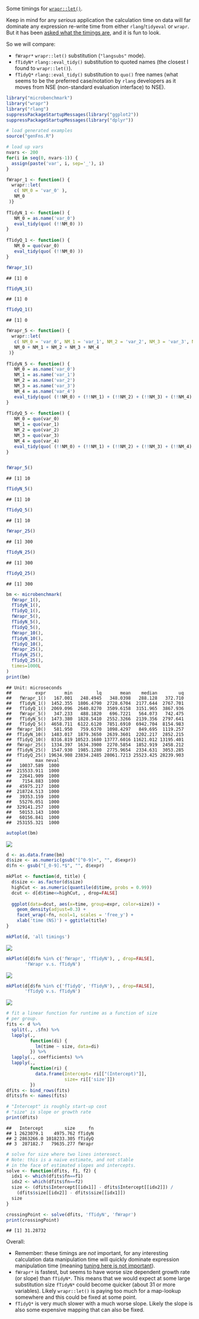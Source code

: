 Some timings for [`wrapr::let()`](https://github.com/WinVector/wrapr).

Keep in mind for any *serious* application the calculation time on data will far dominate any expression re-write time from either `rlang`/`tidyeval` or `wrapr`. But it has been [asked what the timings are](http://www.win-vector.com/blog/2017/06/please-consider-using-wraprlet-for-replacement-tasks/#comment-66574), and it is fun to look.

So we will compare:

-   `fWrapr*` `wrapr::let()` substitution (`"langsubs"` mode).
-   `fTidyN*` `rlang::eval_tidy()` substitution to quoted names (the closest I found to `wrapr::let()`).
-   `fTidyQ*` `rlang::eval_tidy()` substitution to `quo()` free names (what seems to be the preferred case/notation by `rlang` developers as it moves from NSE (non-standard evaluation interface) to NSE).

``` r
library("microbenchmark")
library("wrapr")
library("rlang")
suppressPackageStartupMessages(library("ggplot2"))
suppressPackageStartupMessages(library("dplyr"))

# load generated examples
source("genFns.R")

# load up vars
nvars <- 200
for(i in seq(0, nvars-1)) {
  assign(paste('var', i, sep='_'), i)
}

fWrapr_1 <- function() {
  wrapr::let(
   c( NM_0 = 'var_0' ),
   NM_0
 )}
 
fTidyN_1 <- function() {
   NM_0 = as.name('var_0')
   eval_tidy(quo( (!!NM_0) ))
}
 
fTidyQ_1 <- function() {
   NM_0 = quo(var_0)
   eval_tidy(quo( (!!NM_0) ))
}

fWrapr_1()
```

    ## [1] 0

``` r
fTidyN_1()
```

    ## [1] 0

``` r
fTidyQ_1()
```

    ## [1] 0

``` r
fWrapr_5 <- function() {
  wrapr::let(
   c( NM_0 = 'var_0', NM_1 = 'var_1', NM_2 = 'var_2', NM_3 = 'var_3', NM_4 = 'var_4' ),
   NM_0 + NM_1 + NM_2 + NM_3 + NM_4
 )}
 
fTidyN_5 <- function() {
   NM_0 = as.name('var_0')
   NM_1 = as.name('var_1')
   NM_2 = as.name('var_2')
   NM_3 = as.name('var_3')
   NM_4 = as.name('var_4')
   eval_tidy(quo( (!!NM_0) + (!!NM_1) + (!!NM_2) + (!!NM_3) + (!!NM_4) ))
}
 
fTidyQ_5 <- function() {
   NM_0 = quo(var_0)
   NM_1 = quo(var_1)
   NM_2 = quo(var_2)
   NM_3 = quo(var_3)
   NM_4 = quo(var_4)
   eval_tidy(quo( (!!NM_0) + (!!NM_1) + (!!NM_2) + (!!NM_3) + (!!NM_4) ))
}


fWrapr_5()
```

    ## [1] 10

``` r
fTidyN_5()
```

    ## [1] 10

``` r
fTidyQ_5()
```

    ## [1] 10

``` r
fWrapr_25()
```

    ## [1] 300

``` r
fTidyN_25()
```

    ## [1] 300

``` r
fTidyQ_25()
```

    ## [1] 300

``` r
bm <- microbenchmark(
  fWrapr_1(),
  fTidyN_1(),
  fTidyQ_1(),
  fWrapr_5(),
  fTidyN_5(),
  fTidyQ_5(),
  fWrapr_10(),
  fTidyN_10(),
  fTidyQ_10(),
  fWrapr_25(),
  fTidyN_25(),
  fTidyQ_25(), 
  times=1000L
)
print(bm)
```

    ## Unit: microseconds
    ##         expr       min         lq       mean    median        uq
    ##   fWrapr_1()   167.001   248.4945   348.0398   288.128   372.710
    ##   fTidyN_1()  1452.355  1806.4790  2728.6704  2177.644  2767.701
    ##   fTidyQ_1()  2069.096  2640.8270  3509.6158  3151.965  3867.936
    ##   fWrapr_5()   347.233   488.1820   696.7221   564.073   742.475
    ##   fTidyN_5()  1473.380  1828.5410  2552.3266  2139.356  2797.641
    ##   fTidyQ_5()  4658.711  6122.6120  7851.6910  6942.704  8154.983
    ##  fWrapr_10()   581.950   759.6370  1098.4297   849.695  1119.257
    ##  fTidyN_10()  1483.017  1879.3650  2639.3601  2202.217  2852.215
    ##  fTidyQ_10()  8316.819 10523.1680 13777.6016 11621.012 13195.401
    ##  fWrapr_25()  1334.397  1634.3900  2270.5854  1852.919  2458.212
    ##  fTidyN_25()  1547.930  1985.1280  2775.9654  2334.631  3053.285
    ##  fTidyQ_25() 19634.908 23834.2485 28061.7213 25523.425 28239.903
    ##         max neval
    ##   10037.589  1000
    ##  215533.911  1000
    ##   22641.909  1000
    ##    7154.883  1000
    ##   45975.217  1000
    ##  218724.513  1000
    ##   39353.159  1000
    ##   55276.051  1000
    ##  329141.257  1000
    ##   50153.143  1000
    ##   60156.841  1000
    ##  253155.321  1000

``` r
autoplot(bm)
```

![](SubstitutionPerformance_files/figure-markdown_github/timings-1.png)

``` r
d <- as.data.frame(bm)
d$size <- as.numeric(gsub("[^0-9]+", "", d$expr))
d$fn <- gsub("[_0-9].*$", "", d$expr)

mkPlot <- function(d, title) {
  d$size <- as.factor(d$size)
  highCut <- as.numeric(quantile(d$time, probs = 0.99))
  dcut <- d[d$time<=highCut, , drop=FALSE]
  
  ggplot(data=dcut, aes(x=time, group=expr, color=size)) +
    geom_density(adjust=0.3) +
    facet_wrap(~fn, ncol=1, scales = 'free_y') +
    xlab('time (NS)') + ggtitle(title)
}

mkPlot(d, 'all timings')
```

![](SubstitutionPerformance_files/figure-markdown_github/replot-1.png)

``` r
mkPlot(d[d$fn %in% c('fWrapr', 'fTidyN'), , drop=FALSE], 
       'fWrapr v.s. fTidyN')
```

![](SubstitutionPerformance_files/figure-markdown_github/replot-2.png)

``` r
mkPlot(d[d$fn %in% c('fTidyQ', 'fTidyN'), , drop=FALSE], 
       'fTidyQ v.s. fTidyN')
```

![](SubstitutionPerformance_files/figure-markdown_github/replot-3.png)

``` r
# fit a linear function for runtime as a function of size
# per group.
fits <- d %>%
  split(., .$fn) %>%
  lapply(., 
         function(di) { 
           lm(time ~ size, data=di) 
         }) %>%
  lapply(., coefficients) %>%
  lapply(., 
         function(ri) {
           data.frame(Intercept= ri[["(Intercept)"]],
                      size= ri[['size']])
         }) 
dfits <- bind_rows(fits)
dfits$fn <- names(fits)

# "Intercept" is roughly start-up cost 
# "size" is slope or growth rate
print(dfits)
```

    ##   Intercept        size     fn
    ## 1 2623079.1    4975.762 fTidyN
    ## 2 2863266.0 1018233.305 fTidyQ
    ## 3  287182.7   79635.277 fWrapr

``` r
# solve for size where two lines interesect.
# Note: this is a naive estimate, and not stable
# in the face of estimated slopes and intercepts.
solve <- function(dfits, f1, f2) {
  idx1 <- which(dfits$fn==f1)
  idx2 <- which(dfits$fn==f2)
  size <- (dfits$Intercept[[idx1]] - dfits$Intercept[[idx2]]) /
    (dfits$size[[idx2]] - dfits$size[[idx1]])
  size
}

crossingPoint <- solve(dfits, 'fTidyN', 'fWrapr')
print(crossingPoint)
```

    ## [1] 31.28732

Overall:

-   Remember: these timings are *not* important, for any interesting calculation data manipulation time will quickly dominate expression manipulation time (meaning [tuning here is not important](https://en.wikipedia.org/wiki/Amdahl%27s_law)).
-   `fWrapr*` is fastest, but seems to have worse size dependent growth rate (or slope) than `fTidyN*`. This means that we would expect at some large substitution size `fTidyN*` could become quicker (about 31 or more variables). Likely `wrapr::let()` is paying too much for a map-lookup somewhere and this could be fixed at some point.
-   `fTidyQ*` is very much slower with a much worse slope. Likely the slope is also some expensive mapping that can also be fixed.
